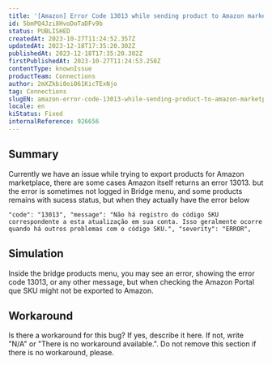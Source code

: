 ```yaml
---
title: '[Amazon] Error Code 13013 while sending product to Amazon marketplace'
id: 5bmPQ4Jzi8HvoDoTaDFv9b
status: PUBLISHED
createdAt: 2023-10-27T11:24:52.357Z
updatedAt: 2023-12-18T17:35:20.302Z
publishedAt: 2023-12-18T17:35:20.302Z
firstPublishedAt: 2023-10-27T11:24:53.258Z
contentType: knownIssue
productTeam: Connections
author: 2mXZkbi0oi061KicTExNjo
tag: Connections
slugEN: amazon-error-code-13013-while-sending-product-to-amazon-marketplace
locale: en
kiStatus: Fixed
internalReference: 926656
---
```


## Summary



Currently we have an issue while trying to export products for Amazon marketplace, there are some cases Amazon itself returns an error 13013. but the error is sometimes not logged in Bridge menu, and some products remains with sucess status, but when they actually have the error below


    "code": "13013", "message": "Não há registro do código SKU correspondente a esta atualização em sua conta. Isso geralmente ocorre quando há outros problemas com o código SKU.", "severity": "ERROR",



##

## Simulation



Inside the bridge products menu, you may see an error, showing the error code 13013, or any other message, but when checking the Amazon Portal que SKU might not be exported to Amazon.


##

## Workaround


Is there a workaround for this bug? If yes, describe it here. If not, write "N/A" or "There is no workaround available.". Do not remove this section if there is no workaround, please.





